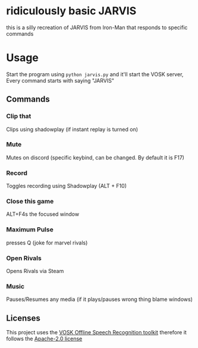 # ridiculously basic JARVIS

this is a silly recreation of JARVIS from Iron-Man that responds to specific commands

# Usage

Start the program using ```python jarvis.py``` and it'll start the VOSK server, Every command starts with saying "JARVIS"

## Commands

### Clip that
Clips using shadowplay (if instant replay is turned on)
### Mute
Mutes on discord (specific keybind, can be changed. By default it is F17)
### Record
Toggles recording using Shadowplay (ALT + F10)
### Close this game
ALT+F4s the focused window
### Maximum Pulse
presses Q (joke for marvel rivals)
### Open Rivals
Opens Rivals via Steam
### Music
Pauses/Resumes any media (if it plays/pauses wrong thing blame windows)

## Licenses

This project uses the [VOSK Offline Speech Recognition toolkit](https://alphacephei.com/vosk/) therefore it follows the [Apache-2.0 license](LICENSE.MD)
